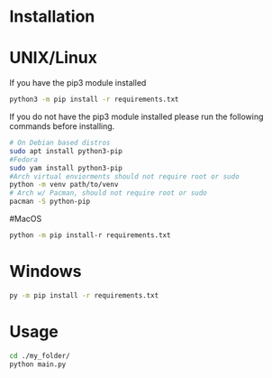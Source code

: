 # Installation

# UNIX/Linux

If you have the pip3 module installed
```sh
python3 -m pip install -r requirements.txt
```
If you do not have the pip3 module installed please run the following commands before installing.

```sh
# On Debian based distros
sudo apt install python3-pip
#Fedora
sudo yam install python3-pip
#Arch virtual enviorments should not require root or sudo
python -m venv path/to/venv
# Arch w/ Pacman, should not require root or sudo
pacman -S python-pip

``` 

#MacOS
```sh
python -m pip install-r requirements.txt
```

# Windows
```sh
py -m pip install -r requirements.txt
```

# Usage

```sh
cd ./my_folder/
python main.py
```
